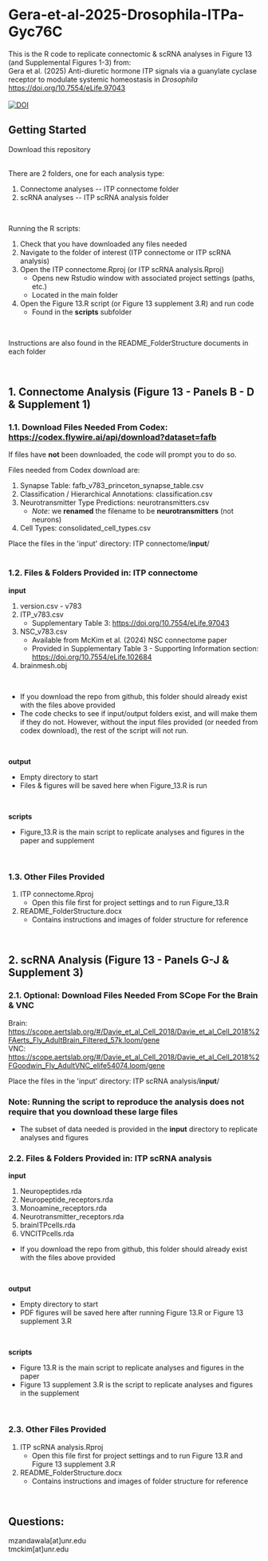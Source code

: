 # Gera-et-al-2025-Drosophila-ITPa-Gyc76C

This is the R code to replicate connectomic & scRNA analyses in Figure 13 (and Supplemental Figures 1-3) from: <br>
Gera et al. (2025) Anti-diuretic hormone ITP signals via a guanylate cyclase receptor to modulate systemic homeostasis in *Drosophila* <br>
https://doi.org/10.7554/eLife.97043 
<br>
<br>
[![DOI](https://zenodo.org/badge/DOI/10.5281/zenodo.16747141.svg)](https://doi.org/10.5281/zenodo.16747141)


## Getting Started
Download this repository<br>
<br>

There are 2 folders, one for each analysis type:
1. Connectome analyses -- ITP connectome folder
2. scRNA analyses -- ITP scRNA analysis folder<br>
<br>


Running the R scripts:<br>
1. Check that you have downloaded any files needed
2. Navigate to the folder of interest (ITP connectome or ITP scRNA analysis)
3. Open the ITP connectome.Rproj (or ITP scRNA analysis.Rproj)
     * Opens new Rstudio window with associated project settings (paths, etc.)
     * Located in the main folder
4. Open the Figure 13.R script (or Figure 13 supplement 3.R) and run code
     * Found in the **scripts** subfolder<br>
<br>


Instructions are also found in the README_FolderStructure documents in each folder<br>

   
<br>

## 1. Connectome Analysis (Figure 13 - Panels B - D & Supplement 1) <br>

### 1.1. Download Files Needed From Codex: https://codex.flywire.ai/api/download?dataset=fafb <br>
If files have **not** been downloaded, the code will prompt you to do so. <br>

Files needed from Codex download are: <br>
1. Synapse Table: fafb_v783_princeton_synapse_table.csv
2. Classification / Hierarchical Annotations: classification.csv
3. Neurotransmitter Type Predictions: neurotransmitters.csv <br>
    * *Note*: we **renamed** the filename to be **neurotransmitters** (not neurons)
4. Cell Types: consolidated_cell_types.csv

Place the files in the 'input' directory: ITP connectome/**input**/
<br>
<br>

### 1.2. Files & Folders Provided in: ITP connectome

**input**
1. version.csv - v783
2. ITP_v783.csv <br>
    * Supplementary Table 3: https://doi.org/10.7554/eLife.97043
3. NSC_v783.csv
    *  Available from McKim et al. (2024) NSC connectome paper
    *  Provided in Supplementary Table 3 - Supporting Information section: https://doi.org/10.7554/eLife.102684
4. brainmesh.obj<br>
<br>

* If you download the repo from github, this folder should already exist with the files above provided <br>
* The code checks to see if input/output folders exist, and will make them if they do not. However, without the input files provided (or needed from codex download), the rest of the script will not run.
<br>

**output** <br>
  * Empty directory to start
  * Files & figures will be saved here when Figure_13.R is run <br>
<br>

**scripts** 
  * Figure_13.R is the main script to replicate analyses and figures in the paper and supplement <br>
<br>

### 1.3. Other Files Provided
1. ITP connectome.Rproj
    * Open this file first for project settings and to run Figure_13.R
2. README_FolderStructure.docx
    * Contains instructions and images of folder structure for reference

<br>

## 2. scRNA Analysis (Figure 13 - Panels G-J & Supplement 3) <br>

### 2.1. Optional: Download Files Needed From SCope For the Brain & VNC
Brain: https://scope.aertslab.org/#/Davie_et_al_Cell_2018/Davie_et_al_Cell_2018%2FAerts_Fly_AdultBrain_Filtered_57k.loom/gene <br>
VNC: https://scope.aertslab.org/#/Davie_et_al_Cell_2018/Davie_et_al_Cell_2018%2FGoodwin_Fly_AdultVNC_elife54074.loom/gene <br>

Place the files in the 'input' directory: ITP scRNA analysis/**input**/
<br>

### Note: Running the script to reproduce the analysis does not require that you download these large files
* The subset of data needed is provided in the **input** directory to replicate analyses and figures


### 2.2. Files & Folders Provided in: ITP scRNA analysis

**input**
1. Neuropeptides.rda
2. Neuropeptide_receptors.rda
3. Monoamine_receptors.rda
4. Neurotransmitter_receptors.rda
5. brainITPcells.rda
6. VNCITPcells.rda

  * If you download the repo from github, this folder should already exist with the files above provided <br>

<br>

**output** <br>
  * Empty directory to start
  * PDF figures will be saved here after running Figure 13.R or Figure 13 supplement 3.R <br>
<br>

**scripts** 
  * Figure 13.R is the main script to replicate analyses and figures in the paper <br>
  * Figure 13 supplement 3.R is the script to replicate analyses and figures in the supplement
<br>

### 2.3. Other Files Provided
1. ITP scRNA analysis.Rproj
    * Open this file first for project settings and to run Figure 13.R and Figure 13 supplement 3.R
2. README_FolderStructure.docx
    * Contains instructions and images of folder structure for reference

<br>


## Questions:
mzandawala[at]unr.edu <br>
tmckim[at]unr.edu




